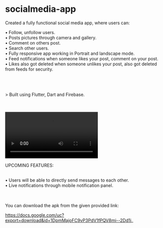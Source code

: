 # socialmedia-app

Created a fully functional social media app, where users can:

• Follow, unfollow users. <br/>
• Posts pictures through camera and gallery. <br/>
• Comment on others post.<br/>
• Search other users.<br/>
• Fully responsive app working in Portrait and landscape mode.<br/>
• Feed notifications when someone likes your post, comment on your post.<br/>
• Likes also got deleted when someone unlikes your post, also got deleted from feeds for security.<br/>

<br/>
<br/>
<br/>
> Built using Flutter, Dart and Firebase.<br/><br/><br/>

![see this](https://user-images.githubusercontent.com/42476079/111961558-3551e400-8b17-11eb-9a7c-b9d917b5ba70.mp4)




UPCOMING FEATURES:<br/><br/>

• Users will be able to directly send messages to each other.<br/>
• Live notifications through mobile notification panel.<br/><br/><br/>

You can download the apk from the given provided link:<br/>

 https://docs.google.com/uc?export=download&id=1DpmMajoFC9vP3PdV1fPQV8mi--2Dd1i_

